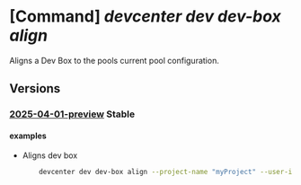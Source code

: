 # [Command] _devcenter dev dev-box align_

Aligns a Dev Box to the pools current pool configuration.

## Versions

### [2025-04-01-preview](/Resources/data-plane/microsoft.devcenter/L3Byb2plY3RzL3t9L3VzZXJzL3t9L2RldmJveGVzL3t9OmFsaWdu/2025-04-01-preview.xml) **Stable**

<!-- data-plane:microsoft.devcenter /projects/{}/users/{}/devboxes/{}:align 2025-04-01-preview -->

#### examples

- Aligns dev box
    ```bash
        devcenter dev dev-box align --project-name "myProject" --user-id me --dev-box-name "MyDevBox" --targets ["NetworkProperties"] --endpoint "https://8a40af38-3b4c-4672-a6a4-5e964b1870ed-contosodevcenter.centralus.devcenter.azure.com/"
    ```
